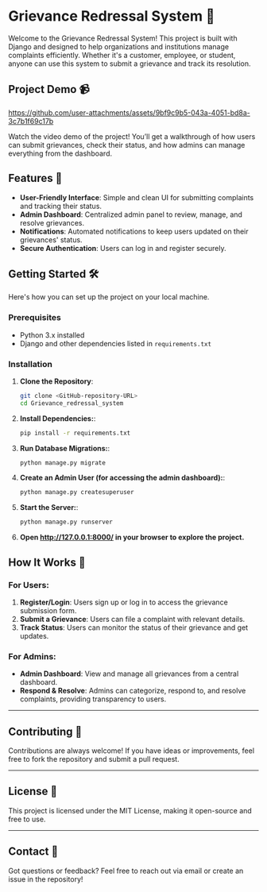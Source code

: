 # Grievance Redressal System 🎉

Welcome to the Grievance Redressal System! This project is built with Django and designed to help organizations and institutions manage complaints efficiently. Whether it's a customer, employee, or student, anyone can use this system to submit a grievance and track its resolution. 

## Project Demo 📹

https://github.com/user-attachments/assets/9bf9c9b5-043a-4051-bd8a-3c7b1f69c17b

Watch the video demo of the project! You’ll get a walkthrough of how users can submit grievances, check their status, and how admins can manage everything from the dashboard.

## Features 🚀

- **User-Friendly Interface**: Simple and clean UI for submitting complaints and tracking their status.
- **Admin Dashboard**: Centralized admin panel to review, manage, and resolve grievances.
- **Notifications**: Automated notifications to keep users updated on their grievances' status.
- **Secure Authentication**: Users can log in and register securely.
  
## Getting Started 🛠️

Here's how you can set up the project on your local machine.

### Prerequisites

- Python 3.x installed
- Django and other dependencies listed in `requirements.txt`

### Installation

1. **Clone the Repository**:
   ```bash
   git clone <GitHub-repository-URL>
   cd Grievance_redressal_system

2. **Install Dependencies:**:
   ```bash
   pip install -r requirements.txt

3. **Run Database Migrations:**:
   ```bash
   python manage.py migrate

4. **Create an Admin User (for accessing the admin dashboard):**:
   ```bash
   python manage.py createsuperuser

5. **Start the Server:**:
   ```bash
   python manage.py runserver

6. **Open http://127.0.0.1:8000/ in your browser to explore the project.**

## How It Works 🎯

### For Users:

1. **Register/Login**: Users sign up or log in to access the grievance submission form.
2. **Submit a Grievance**: Users can file a complaint with relevant details.
3. **Track Status**: Users can monitor the status of their grievance and get updates.

### For Admins:

- **Admin Dashboard**: View and manage all grievances from a central dashboard.
- **Respond & Resolve**: Admins can categorize, respond to, and resolve complaints, providing transparency to users.

---

## Contributing 🙌

Contributions are always welcome! If you have ideas or improvements, feel free to fork the repository and submit a pull request.

---

## License 📄

This project is licensed under the MIT License, making it open-source and free to use.

---

## Contact 📧

Got questions or feedback? Feel free to reach out via email or create an issue in the repository!
      

